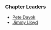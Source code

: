 ### Chapter Leaders
* [Pete Dayok](mailto:pete.dayok@owasp.org)
* [Jimmy Lloyd](mailto:james.lloyd@owasp.org)

